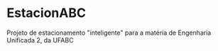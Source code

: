# EstacionABC

Projeto de estacionamento "inteligente" para a matéria de Engenharia Unificada 2, da UFABC